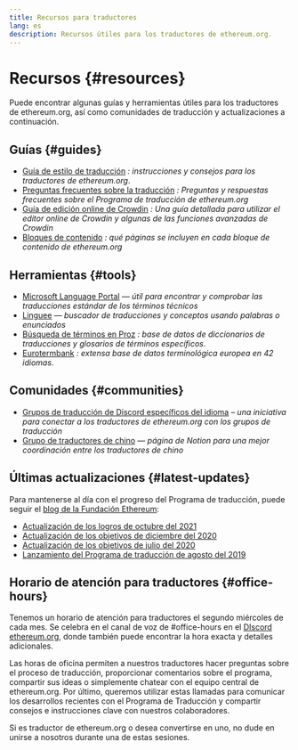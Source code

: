 ```yaml
---
title: Recursos para traductores
lang: es
description: Recursos útiles para los traductores de ethereum.org.
---
```


# Recursos \{#resources}

Puede encontrar algunas guías y herramientas útiles para los traductores de ethereum.org, así como comunidades de traducción y actualizaciones a continuación.

## Guías \{#guides}

- [Guía de estilo de traducción](/contributing/translation-program/translators-guide/) _: instrucciones y consejos para los traductores de ethereum.org_.
- [Preguntas frecuentes sobre la traducción](/contributing/translation-program/faq/) _: Preguntas y respuestas frecuentes sobre el Programa de traducción de ethereum.org_
- [Guía de edición online de Crowdin](https://support.crowdin.com/online-editor/) _: Una guía detallada para utilizar el editor online de Crowdin y algunas de las funciones avanzadas de Crowdin_
- [Bloques de contenido](/contributing/translation-program/content-buckets/) _: qué páginas se incluyen en cada bloque de contenido de ethereum.org_

## Herramientas \{#tools}

- [Microsoft Language Portal](https://www.microsoft.com/en-us/language) _— útil para encontrar y comprobar las traducciones estándar de los términos técnicos_
- [Linguee](https://www.linguee.com/) _— buscador de traducciones y conceptos usando palabras o enunciados_
- [Búsqueda de términos en Proz](https://www.proz.com/search/) _: base de datos de diccionarios de traducciones y glosarios de términos específicos._
- [Eurotermbank](https://www.eurotermbank.com/) _: extensa base de datos terminológica europea en 42 idiomas_.

## Comunidades \{#communities}

- [Grupos de traducción de Discord específicos del idioma](/discord/) _– una iniciativa para conectar a los traductores de ethereum.org con los grupos de traducción_
- [Grupo de traductores de chino](https://www.notion.so/Ethereum-org-05375fe0a94c4214acaf90f42ba40171) _— página de Notion para una mejor coordinación entre los traductores de chino_

## Últimas actualizaciones \{#latest-updates}

Para mantenerse al día con el progreso del Programa de traducción, puede seguir el [blog de la Fundación Ethereum](https://blog.ethereum.org/):

- [Actualización de los logros de octubre del 2021](https://blog.ethereum.org/2021/10/04/translation-program-update/)
- [Actualización de los objetivos de diciembre del 2020](https://blog.ethereum.org/2020/12/21/translation-program-milestones-updates-20/)
- [Actualización de los objetivos de julio del 2020](https://blog.ethereum.org/2020/07/29/ethdotorg-translation-milestone/)
- [Lanzamiento del Programa de traducción de agosto del 2019](https://blog.ethereum.org/2019/08/20/translating-ethereum-for-our-global-community/)

## Horario de atención para traductores \{#office-hours}

Tenemos un horario de atención para traductores el segundo miércoles de cada mes. Se celebra en el canal de voz de #office-hours en el [ DIscord ethereum.org](/discord/), donde también puede encontrar la hora exacta y detalles adicionales.

Las horas de oficina permiten a nuestros traductores hacer preguntas sobre el proceso de traducción, proporcionar comentarios sobre el programa, compartir sus ideas o simplemente chatear con el equipo central de ethereum.org. Por último, queremos utilizar estas llamadas para comunicar los desarrollos recientes con el Programa de Traducción y compartir consejos e instrucciones clave con nuestros colaboradores.

Si es traductor de ethereum.org o desea convertirse en uno, no dude en unirse a nosotros durante una de estas sesiones.
